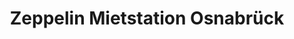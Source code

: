 ---
title: "Zeppelin Mietstation Osnabrück"
url: /osnabrueck/zeppelin-mietstation-osnabrueck/
shop: Mieten
---